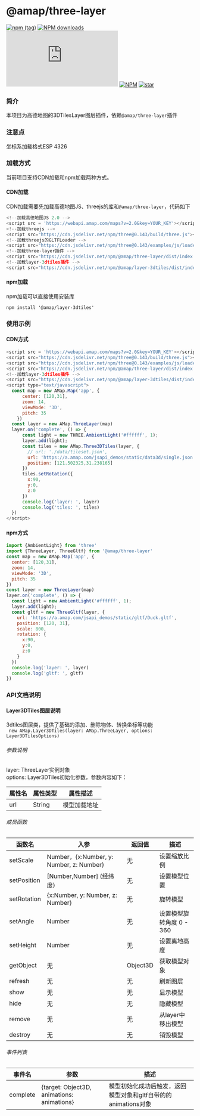 # @amap/three-layer
[![npm (tag)](https://img.shields.io/npm/v/@amap/layer-3dtiles)](https://www.npmjs.org/package/@amap/layer-3dtiles)
[![NPM downloads](http://img.shields.io/npm/dm/@amap/layer-3dtiles.svg)](https://npmjs.org/package/@amap/layer-3dtiles)
![JS gzip size](http://img.badgesize.io/https://unpkg.com/@amap/layer-3dtiles/dist/index.js?compression=gzip&label=gzip%20size:%20JS)
[![NPM](https://img.shields.io/npm/l/@amap/layer-3dtiles)](https://github.com/AMap-Web/layer-3dtiles)
[![star](https://badgen.net/github/stars/amap-web/layer-3dtiles)](https://github.com/AMap-Web/layer-3dtiles)

### 简介
本项目为高德地图的3DTilesLayer图层插件，依赖`@amap/three-layer`插件

### 注意点
坐标系加载格式ESP 4326

### 加载方式
当前项目支持CDN加载和npm加载两种方式。

#### CDN加载
CDN加载需要先加载高德地图JS、threejs的库和`@amap/three-layer`，代码如下
```js
<!--加载高德地图JS 2.0 -->
<script src = 'https://webapi.amap.com/maps?v=2.0&key=YOUR_KEY'></script>
<!--加载threejs -->
<script src="https://cdn.jsdelivr.net/npm/three@0.143/build/three.js"></script>
<!--加载threejs的GLTFLoader -->
<script src="https://cdn.jsdelivr.net/npm/three@0.143/examples/js/loaders/GLTFLoader.js"></script>
<!--加载three-layer插件 -->
<script src="https://cdn.jsdelivr.net/npm/@amap/three-layer/dist/index.js"></script>
<!--加载layer-3dtiles插件 -->
<script src="https://cdn.jsdelivr.net/npm/@amap/layer-3dtiles/dist/index.js"></script>
```

#### npm加载
npm加载可以直接使用安装库
```shell
npm install '@amap/layer-3dtiles'
```

### 使用示例

#### CDN方式
```js
<script src = 'https://webapi.amap.com/maps?v=2.0&key=YOUR_KEY'></script>
<script src="https://cdn.jsdelivr.net/npm/three@0.143/build/three.js"></script>
<script src="https://cdn.jsdelivr.net/npm/three@0.143/examples/js/loaders/GLTFLoader.js"></script>
<script src="https://cdn.jsdelivr.net/npm/@amap/three-layer/dist/index.js"></script>
<!--加载layer-3dtiles插件 -->
<script src="https://cdn.jsdelivr.net/npm/@amap/layer-3dtiles/dist/index.js"></script>
<script type="text/javascript">
  const map = new AMap.Map('app', {
      center: [120,31],
      zoom: 14,
      viewMode: '3D',
      pitch: 35
    })
  const layer = new AMap.ThreeLayer(map)
  layer.on('complete', () => {
      const light = new THREE.AmbientLight('#ffffff', 1);
      layer.add(light);
      const tiles = new AMap.Three3DTiles(layer, {
        // url: './data/tileset.json',
        url: 'https://a.amap.com/jsapi_demos/static/data3d/single.json',
        position: [121.502325,31.238165]
      })
      tiles.setRotation({
        x:90,
        y:0,
        z:0
      })
      console.log('layer: ', layer)
      console.log('tiles: ', tiles)
  })
</script>
```

#### npm方式
```js
import {AmbientLight} from 'three'
import {ThreeLayer, ThreeGltf} from '@amap/three-layer'
const map = new AMap.Map('app', {
  center: [120,31],
  zoom: 14,
  viewMode: '3D',
  pitch: 35
})
const layer = new ThreeLayer(map)
layer.on('complete', () => {
  const light = new AmbientLight('#ffffff', 1);
  layer.add(light);
  const gltf = new ThreeGltf(layer, {
    url: 'https://a.amap.com/jsapi_demos/static/gltf/Duck.gltf',
    position: [120, 31],
    scale: 800,
    rotation: {
      x:90,
      y:0,
      z:0
    }
  })
  console.log('layer: ', layer)
  console.log('gltf: ', gltf)
})
```

### API文档说明

#### Layer3DTiles图层说明
3dtiles图层类，提供了基础的添加、删除物体、转换坐标等功能<br/>
``  new AMap.Layer3DTiles(layer: AMap.ThreeLayer, options: Layer3DTilesOptions)  ``<br/>
###### 参数说明
layer: ThreeLayer实例对象<br/>
options: Layer3DTiles初始化参数，参数内容如下：

| 属性名 | 属性类型                             | 属性描述                              |
| ---- |----------------------------------|-----------------------------------|
| url | String                           | 模型加载地址                            |

###### 成员函数

| 函数名 | 入参                               | 返回值          | 描述               |
|-----|----------------------------------|--------------|------------------|
| setScale | Number，{x:Number, y: Number, z: Number}    | 无            | 设置缩放比例           |
| setPosition | [Number,Number] (经纬度)            | 无            | 设置模型位置           |
| setRotation | {x:Number, y: Number, z: Number} | 无            | 旋转模型             |
| setAngle | Number                           | 无            | 设置模型旋转角度 0 - 360 |
| setHeight | Number                           | 无            | 设置离地高度           |
| getObject | 无 | Object3D     | 获取模型对象           |
| refresh | 无                                | 无            | 刷新图层             |
| show | 无                                | 无            | 显示模型             |
| hide | 无                                | 无            | 隐藏模型             |
| remove | 无                                | 无            | 从layer中移出模型      |
| destroy | 无                                | 无            | 销毁模型             |

###### 事件列表

| 事件名 | 参数                               | 描述                                     |
| ---- |----------------------------------|----------------------------------------|
| complete | {target: Object3D, animations: animations} | 模型初始化成功后触发，返回模型对象和gltf自带的的animations对象 |
